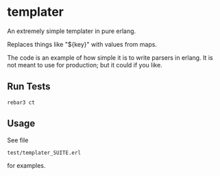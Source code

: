 # templater

An extremely simple templater in pure erlang.

Replaces things like "${key}" with values from maps.

The code is an example of how simple it is to write parsers in erlang.
It is not meant to use for production; but it could if you like.

## Run Tests

	rebar3 ct

## Usage

See file

	test/templater_SUITE.erl

for examples.

